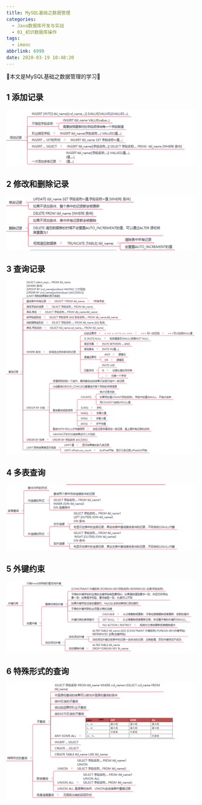 ```yaml
---
title: MySQL基础之数据管理
categories:
  - Java数据库开发与实战
  - 01_初识数据库操作
tags:
  - imooc
abbrlink: 6999
date: 2020-03-19 10:48:20
---
```


:star2:本文是MySQL基础之数据管理的学习:star2:

<!-- more -->

## 1 添加记录

![图片](/images/031_02_01.png)

## 2 修改和删除记录

![图片](/images/031_02_02.png)

## 3 查询记录

![图片](/images/031_02_03.png)

## 4 多表查询

![图片](/images/031_02_04.png)

## 5 外键约束

![图片](/images/031_02_05.png)

## 6 特殊形式的查询

![图片](/images/031_02_06.png)
